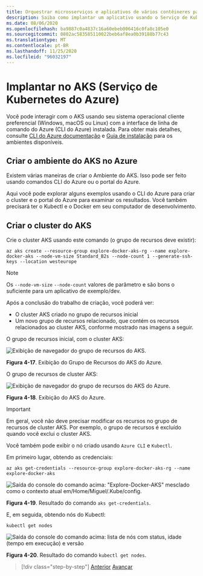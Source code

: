 ```yaml
---
title: Orquestrar microsserviços e aplicativos de vários contêineres para alta escalabilidade e disponibilidade
description: Saiba como implantar um aplicativo usando o Serviço de Kubernetes do Azure.
ms.date: 08/06/2020
ms.openlocfilehash: ba9887c0a4837c16a60ebeb006416c0fa8c105e0
ms.sourcegitcommit: 0802ac583585110022beb6af8ea0b39188b77c43
ms.translationtype: MT
ms.contentlocale: pt-BR
ms.lasthandoff: 11/25/2020
ms.locfileid: "96032197"
---
```

# <a name="deploy-to-azure-kubernetes-service-aks"></a>Implantar no AKS (Serviço de Kubernetes do Azure)

Você pode interagir com o AKS usando seu sistema operacional cliente preferencial (Windows, macOS ou Linux) com a interface de linha de comando do Azure (CLI do Azure) instalada. Para obter mais detalhes, consulte [CLI do Azure documentação](/cli/azure/?view=azure-cli-latest) e [Guia de instalação](/cli/azure/install-azure-cli?view=azure-cli-latest) para os ambientes disponíveis.

## <a name="create-the-aks-environment-in-azure"></a>Criar o ambiente do AKS no Azure

Existem várias maneiras de criar o Ambiente do AKS. Isso pode ser feito usando comandos CLI do Azure ou o portal do Azure.

Aqui você pode explorar alguns exemplos usando o CLI do Azure para criar o cluster e o portal do Azure para examinar os resultados. Você também precisará ter o Kubectl e o Docker em seu computador de desenvolvimento.

## <a name="create-the-aks-cluster"></a>Criar o cluster do AKS

Crie o cluster AKS usando este comando (o grupo de recursos deve existir):

```console
az aks create --resource-group explore-docker-aks-rg --name explore-docker-aks --node-vm-size Standard_B2s --node-count 1 --generate-ssh-keys --location westeurope
```

> [!NOTE]
> Os `--node-vm-size` `--node-count` valores de parâmetro e são bons o suficiente para um aplicativo de exemplo/dev.

Após a conclusão do trabalho de criação, você poderá ver:

- O cluster AKS criado no grupo de recursos inicial
- Um novo grupo de recursos relacionado, que contém os recursos relacionados ao cluster AKS, conforme mostrado nas imagens a seguir.

O grupo de recursos inicial, com o cluster AKS:

![Exibição de navegador do grupo de recursos do AKS.](media/deploy-azure-kubernetes-service/aks-cluster-view.png)

**Figura 4-17**. Exibição do Grupo de Recursos do AKS do Azure.

O grupo de recursos de cluster AKS:

![Exibição de navegador do grupo de recursos do AKS do Azure.](media/deploy-azure-kubernetes-service/aks-resource-group-view.png)

**Figura 4-18**. Exibição do AKS do Azure.

> [!IMPORTANT]
> Em geral, você não deve precisar modificar os recursos no grupo de recursos de cluster AKS. Por exemplo, o grupo de recursos é excluído quando você exclui o cluster AKS.

Você também pode exibir o nó criado usando `Azure CLI` e `Kubectl`.

Em primeiro lugar, obtendo as credenciais:

```console
az aks get-credentials --resource-group explore-docker-aks-rg --name explore-docker-aks
```

![Saída do console do comando acima: "Explore-Docker-AKS" mesclado como o contexto atual em/Home/Miguel/.Kube/config.](media/deploy-azure-kubernetes-service/get-credentials-command-result.png)

**Figura 4-19**. Resultado do comando `aks get-credentials`.

E, em seguida, obtendo nós do Kubectl:

```console
kubectl get nodes
```

![Saída do console do comando acima: lista de nós com status, idade (tempo em execução) e versão](media/deploy-azure-kubernetes-service/kubectl-get-nodes-command-result.png)

**Figura 4-20**. Resultado do comando `kubectl get nodes`.

> [!div class="step-by-step"]
> [Anterior](orchestrate-high-scalability-availability.md) 
>  [Avançar](docker-apps-development-environment.md)
